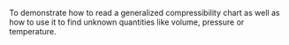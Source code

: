To demonstrate how to read a generalized compressibility chart as well as how to use it to find unknown quantities like volume, pressure or temperature.
